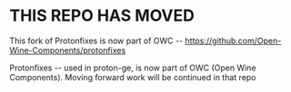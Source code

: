 # THIS REPO HAS MOVED
This fork of Protonfixes is now part of OWC -- https://github.com/Open-Wine-Components/protonfixes

Protonfixes -- used in proton-ge, is now part of OWC (Open Wine Components).  Moving forward work will be continued in that repo
